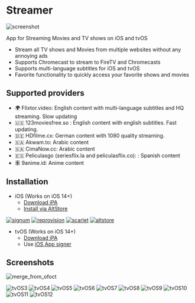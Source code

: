 # Streamer
![screenshot](https://user-images.githubusercontent.com/96978272/173220765-147fdb0b-ff8f-4ac0-95bc-ac0444eea5ee.png)

App for Streaming Movies and TV shows on iOS and tvOS
- Stream all TV shows and Movies from multiple websites without any annoying ads
- Supports Chromecast to stream to FireTV and Chromecasts
- Supports multi-language subtitles for iOS and tvOS
- Favorite functionality to quickly access your favorite shows and movies 

## Supported providers 
- 🌍 Flixtor.video: English content with multi-language subtitles and HQ streaming. Slow updating
- 🇺🇸 123moviesfree.so : English content with english subtitles. Fast updating.
- 🇩🇪 HDfilme.cx: German content with 1080 quality streaming.
- 🇸🇦 Akwam.to: Arabic content
- 🇸🇦 CimaNow.cc: Arabic content
- 🇪🇸 Peliculasgo (seriesflix.la and peliculasflix.co): : Spanish content
- ⾞ 9anime.id: Anime content


## Installation 
- iOS (Works on iOS 14+)
  - [Download iPA](https://github.com/StreamerApp/Streamer/releases/latest/download/Streamer-iOS.ipa)
  - [Install via AltStore](https://spx.vercel.app/1/altstore%3A%2F%2Finstall%3Furl%3Dhttps%3A%2F%2Fgithub.com%2FStreamerApp%2FStreamer%2Freleases%2Flatest%2Fdownload%2FStreamer-iOS.ipa)


[![signum](https://user-images.githubusercontent.com/96978272/174394035-19e65860-4117-45a8-837a-4e6ef735e0dc.png)](https://signumsign.me/import/?ipa=https%3A//github.com/StreamerApp/Streamer/releases/latest/download/Streamer-iOS.ipa)
[![reprovision](https://user-images.githubusercontent.com/96978272/174394043-c0e38846-4f69-4167-86c1-a323a3255e4b.png)](https://spx.vercel.app/1/reprovision%3A%2F%2Finstall%3Furl%3Dhttps%253A%2F%2Fgithub.com%2FStreamerApp%2FStreamer%2Freleases%2Flatest%2Fdownload%2FStreamer-iOS.ipa)
[![scarlet](https://user-images.githubusercontent.com/96978272/174394044-195d2d59-034d-4b4a-b6dc-145a0f454889.png)](https://spx.vercel.app/1/scarlet%3A%2F%2Finstall%3Dhttps%253A%2F%2Fgithub.com%2FStreamerApp%2FStreamer%2Freleases%2Flatest%2Fdownload%2FStreamer-iOS.ipa) 
[![altstore](https://user-images.githubusercontent.com/96978272/174394045-5abfb308-aaf5-46b5-8458-aff91b958a63.png)](https://spx.vercel.app/1/altstore%3A%2F%2Finstall%3Furl%3Dhttps%3A%2F%2Fgithub.com%2FStreamerApp%2FStreamer%2Freleases%2Flatest%2Fdownload%2FStreamer-iOS.ipa) 


- tvOS (Works on iOS 14+)
  - [Download iPA](https://github.com/StreamerApp/Streamer/releases/latest/download/Streamer-tvOS.ipa)
  - Use [iOS App signer](https://www.iosappsigner.com/)


## Screenshots
![merge_from_ofoct](https://user-images.githubusercontent.com/96978272/170120798-39608ccf-be6c-41bd-bb9f-978086e9c4fa.jpg)

 
![tvOS3](https://user-images.githubusercontent.com/96978272/167290141-71c96a2a-3592-4749-b87f-5415d85ea98a.png)
![tvOS4](https://user-images.githubusercontent.com/96978272/167290144-325e44e3-40a9-47b4-84e3-e21cb043871d.png)
![tvOS5](https://user-images.githubusercontent.com/96978272/167290150-acbc3e3f-b426-4526-9639-05356495184f.png)
![tvOS6](https://user-images.githubusercontent.com/96978272/167290152-af2a3839-828a-4ee9-a55e-762a46805ad5.png)
![tvOS7](https://user-images.githubusercontent.com/96978272/167290169-2e724594-d0a4-4059-acef-9205e33d756c.png)
![tvOS8](https://user-images.githubusercontent.com/96978272/167290175-2782a2df-20d9-4c1a-b94d-dd414128d1a3.png)
![tvOS9](https://user-images.githubusercontent.com/96978272/167290181-b097949c-1348-46e5-98c1-3f8142f269ea.png)
![tvOS10](https://user-images.githubusercontent.com/96978272/167290198-06ea955d-0708-420a-b1e9-5289d4d63784.png)
![tvOS11](https://user-images.githubusercontent.com/96978272/167290211-3ccea8f9-86fc-41d8-b88c-8230f1b82741.png)
![tvOS12](https://user-images.githubusercontent.com/96978272/167290216-14239db4-8136-45c8-9063-914cd7fd96d7.png)
